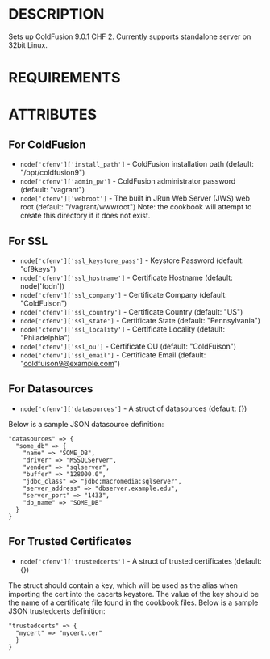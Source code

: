 DESCRIPTION
===========

Sets up ColdFusion 9.0.1 CHF 2. Currently supports standalone server on 32bit Linux.

REQUIREMENTS
============

ATTRIBUTES
==========

For ColdFusion
--------------

* `node['cfenv']['install_path']` - ColdFusion installation path (default: "/opt/coldfusion9")
* `node['cfenv']['admin_pw']` - ColdFusion administrator password (default: "vagrant")
* `node['cfenv']['webroot']` - The built in JRun Web Server (JWS) web root (default: "/vagrant/wwwroot") 
  Note: the cookbook will attempt to create this directory if it does not exist.

For SSL
-------

* `node['cfenv']['ssl_keystore_pass']` - Keystore Password (default: "cf9keys")
* `node['cfenv']['ssl_hostname']` - Certificate Hostname (default: node['fqdn'])
* `node['cfenv']['ssl_company']` - Certificate Company (default: "ColdFuison")
* `node['cfenv']['ssl_country']` - Certificate Country (default: "US")
* `node['cfenv']['ssl_state']` - Certificate State (default: "Pennsylvania")
* `node['cfenv']['ssl_locality']` - Certificate Locality (default: "Philadelphia")
* `node['cfenv']['ssl_ou']` - Certificate OU (default: "ColdFuison")
* `node['cfenv']['ssl_email']` - Certificate Email (default: "coldfuison9@example.com")

For Datasources
---------------

* `node['cfenv']['datasources']` - A struct of datasources (default: {})

Below is a sample JSON datasource definition:

    "datasources" => {
      "some_db" => {
        "name" => "SOME_DB",
        "driver" => "MSSQLServer",
        "vender" => "sqlserver",
        "buffer" => "128000.0",
        "jdbc_class" => "jdbc:macromedia:sqlserver",
        "server_address" => "dbserver.example.edu",
        "server_port" => "1433",
        "db_name" => "SOME_DB"
      }
    }

For Trusted Certificates
------------------------

* `node['cfenv']['trustedcerts']` - A struct of trusted certificates (default: {})

The struct should contain a key, which will be used as the alias when importing the cert
into the cacerts keystore. The value of the key should be the name of a certificate file
found in the cookbook files. Below is a sample JSON trustedcerts definition:

    "trustedcerts" => {
      "mycert" => "mycert.cer"
      }
    }


